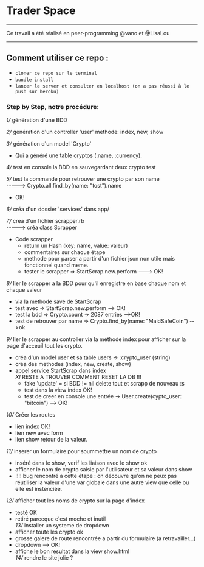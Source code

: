 # Trader Space #  
  
------------------------------------------------------------  
  
Ce travail a été réalisé en peer-programming @vano et @LisaLou  
  
------------------------------------------------------------  
## Comment utiliser ce repo :  
* ```cloner ce repo sur le terminal```  
* ```bundle install ``` 
* ```lancer le server et consulter en localhost (on a pas réussi à le push sur heroku) ``` 
  
### Step by Step, notre procédure:  
  
*1/* génération d'une BDD  
  
*2/* genération d'un controller 'user' methode: index, new, show  
  
*3/* génération d'un model 'Crypto'  
  * Qui a généré une table cryptos (:name, :currency).  
  
*4/* test en console la BDD en sauvegardant deux crypto test  
  
*5/* test la commande pour retrouver une crypto par son name  
-----> Crypto.all.find_by(name: "tost").name  
* OK!  
    
*6/* créa d'un dossier 'services' dans app/  
  
*7/* crea d'un fichier scrapper.rb  
-----> créa class Scrapper  
* Code scrapper   
  * return un Hash (key: name, value: valeur)  
  * commentaires sur chaque étape  
  * methode pour parser a partir d'un fichier json non utile mais fonctionnel quand meme.  
  * tester le scrapper => StartScrap.new.perform ---> OK!  
  
*8/* lier le scrapper a la BDD pour qu'il enregistre en base chaque nom et chaque valeur  
  * via la methode save de StartScrap  
  * test avec => StartScrap.new.perform  --> OK!  
  * test la bdd => Crypto.count -> 2087 entries -->OK!  
  * test de retrouver par name => Crypto.find_by(name: "MaidSafeCoin") -->ok  
  
*9/* lier le scrapper au controller via la méthode index pour afficher sur la page d'acceuil tout les crypto.  
* créa d'un model user et sa table users -> :crypto_user (string)  
* créa des methodes (index, new, create, show)  
* appel service StartScrap dans index  
  *X!* RESTE A TROUVER COMMENT RESET LA DB !!! 
  * fake 'update' = si BDD != nil delete tout et scrapp de nouveau :s 
  * test dans la view index OK!  
  * test de creer en console une entrée -> User.create(cypto_user: "bitcoin") --> OK!  
  
*10/* Créer les routes  
  * lien index OK!  
  * lien new avec form  
  * lien show retour de la valeur.  
  
*11/* inserer un formulaire pour soummettre un nom de crypto  
  * inséré dans le show, verif les liaison avec le show ok  
  * afficher le nom de crypto saisie par l'utilisateur et sa valeur dans show  
  * !!!! bug rencontré a cette étape : on découvre qu'on ne peux pas réutiliser  la valeur d'une var globale dans une autre view que celle ou elle est instenciée.  
  
*12/* afficher tout les noms de crypto sur la page d'index  
  * testé OK  
  * retiré parceque c'est moche et inutil  
*13/* installer un systeme de dropdown  
  * afficher toute les crypto ok  
  * grosse galere de route rencontrée a partir du formulaire (a retravailler...)  
  * dropdown --> OK!  
  * affiche le bon resultat dans la view show.html  
*14/* rendre le site jolie ?  